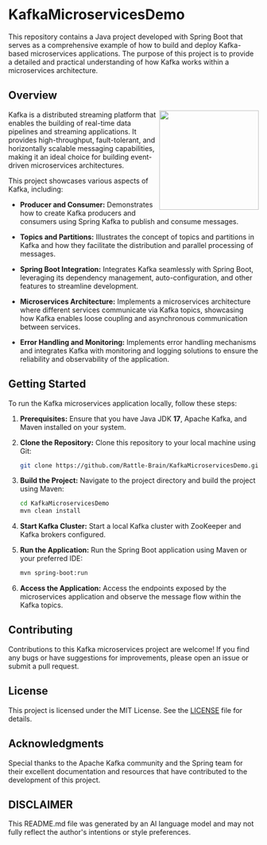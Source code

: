 # KafkaMicroservicesDemo

This repository contains a Java project developed with Spring Boot that serves as a comprehensive example of how to build and deploy Kafka-based microservices applications. The purpose of this project is to provide a detailed and practical understanding of how Kafka works within a microservices architecture.

## Overview

<img src="https://uploads-ssl.webflow.com/62038ffc9cd2db4558e3c7b7/623b44a1913c46041e39c836_kafka.svg" align="right" width="200" height="200"/>

Kafka is a distributed streaming platform that enables the building of real-time data pipelines and streaming applications. It provides high-throughput, fault-tolerant, and horizontally scalable messaging capabilities, making it an ideal choice for building event-driven microservices architectures.

This project showcases various aspects of Kafka, including:

- **Producer and Consumer:** Demonstrates how to create Kafka producers and consumers using Spring Kafka to publish and consume messages.
  
- **Topics and Partitions:** Illustrates the concept of topics and partitions in Kafka and how they facilitate the distribution and parallel processing of messages.

- **Spring Boot Integration:** Integrates Kafka seamlessly with Spring Boot, leveraging its dependency management, auto-configuration, and other features to streamline development.

- **Microservices Architecture:** Implements a microservices architecture where different services communicate via Kafka topics, showcasing how Kafka enables loose coupling and asynchronous communication between services.

- **Error Handling and Monitoring:** Implements error handling mechanisms and integrates Kafka with monitoring and logging solutions to ensure the reliability and observability of the application.

## Getting Started

To run the Kafka microservices application locally, follow these steps:

1. **Prerequisites:** Ensure that you have Java JDK **17**, Apache Kafka, and Maven installed on your system.

2. **Clone the Repository:** Clone this repository to your local machine using Git:

   ```bash
   git clone https://github.com/Rattle-Brain/KafkaMicroservicesDemo.git
   ```

3. **Build the Project:** Navigate to the project directory and build the project using Maven:

   ```bash
   cd KafkaMicroservicesDemo
   mvn clean install
   ```

4. **Start Kafka Cluster:** Start a local Kafka cluster with ZooKeeper and Kafka brokers configured.

5. **Run the Application:** Run the Spring Boot application using Maven or your preferred IDE:

   ```bash
   mvn spring-boot:run
   ```

6. **Access the Application:** Access the endpoints exposed by the microservices application and observe the message flow within the Kafka topics.

## Contributing

Contributions to this Kafka microservices project are welcome! If you find any bugs or have suggestions for improvements, please open an issue or submit a pull request.

## License

This project is licensed under the MIT License. See the [LICENSE](LICENSE) file for details.

## Acknowledgments

Special thanks to the Apache Kafka community and the Spring team for their excellent documentation and resources that have contributed to the development of this project.

## **DISCLAIMER**
This README.md file was generated by an AI language model and may not fully reflect the author's intentions or style preferences.
